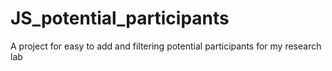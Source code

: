 # JS_potential_participants
A project for easy to add and filtering potential participants for my research lab
